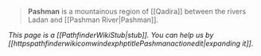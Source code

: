> **Pashman** is a mountainous region of [[Qadira]] between the rivers Ladan and [[Pashman River|Pashman]].



*This page is a [[PathfinderWikiStub|stub]]. You can help us by [[httpspathfinderwikicomwindexphptitlePashmanactionedit|expanding it]].*








